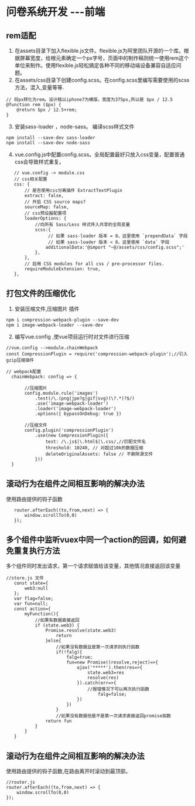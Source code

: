 # 问卷系统开发  ---前端
## rem适配
1. 在assets目录下加入flexible.js文件。flexible.js为阿里团队开源的一个库。根据屏幕宽度，给根元素确定一个px字号，页面中的制作稿则统一使用rem这个单位来制作。使用flexible.js轻松搞定各种不同的移动端设备兼容自适应问题。
2. 在assets/css目录下创建config.scss。在config.scss里编写需要使用的scss方法，混入,变量等等.
```
// 将px转化为rem。设计稿以iphone7为模版，宽度为375px,所以是 $px / 12.5
@function rem ($px) {
    @return $px / 12.5+rem;
}
```
3. 安装sass-loader ，node-sass。 编译scss样式文件
 ```
 npm install --save-dev sass-loader
 npm install --save-dev node-sass
 ```
 4. vue.config.js中配置config.scss。全局配置最好只放入css变量，配置普通css会导致样式重复。
 ```
    // vue.config -> module.css
    // css相关配置
    css: {
        // 是否使用css分离插件 ExtractTextPlugin
        extract: false,
        // 开启 CSS source maps?
        sourceMap: false,
        // css预设器配置项
        loaderOptions: {
            //向所有 Sass/Less 样式传入共享的全局变量
            scss:{
                 // 如果 sass-loader 版本 = 8，这里使用 `prependData` 字段
                 // 如果 sass-loader 版本 < 8，这里使用 `data` 字段
                additionalData:'@import "~@/assets/css/config.scss";'
            },
        },
        // 启用 CSS modules for all css / pre-processor files.
        requireModuleExtension: true,
    },
 ```

 ## 打包文件的压缩优化 
 1. 安装压缩文件,压缩图片 插件
 ```
 npm i compression-webpack-plugin --save-dev
 npm i image-webpack-loader --save-dev
 ```
 2. 编写vue.config ,使vue项目运行时对文件进行压缩
 ```
 //vue.config -->module.chainWebpack
 const CompressionPlugin = require('compression-webpack-plugin');//引入gzip压缩插件

 // webpack配置
   chainWebpack: config => {

        //压缩图片
        config.module.rule('images')
            .test(/\.(png|jpe?g|gif|svg)(\?.*)?$/)
            .use('image-webpack-loader')
            .loader('image-webpack-loader')
            .options({ bypassOnDebug: true })

        //压缩文件
        config.plugin('compressionPlugin')
            .use(new CompressionPlugin({
                test: /\.js$|\.html$|\.css/,//匹配文件名 
                threshold: 10240, // 对超过10k的数据压缩
                deleteOriginalAssets: false // 不删除源文件
            }))
   }

 ```

 ## 滚动行为在组件之间相互影响的解决办法
 使用路由提供的钩子函数
 ```
    router.afterEach((to,from,next) => {
        window.scrollTo(0,0)
    });
 ```

 ## 多个组件中监听vuex中同一个action的回调，如何避免重复执行方法
 多个组件同时发出请求，第一个请求赋值给该变量，其他情况直接返回该变量
 ```
 //store.js 文件
    const state={
        web3:null
    };
    var flag=false;
    var fun=null;
    const action={
        myFunction(){
            //如果有数据直接返回
            if (state.web3) {   
                Promise.resolve(state.web3)
                    return   
                }else{
                    //如果没有数据且是第一次请求则执行函数
                    if(!falg){
                        falg=true;
                        fun=new Promise((resolve,reject)=>{
                            ajax('*****').then(res=>{
                                state.web3=res
                                resolve(res)
                            }).catch(err=>{
                                //报错情况下可以再次执行函数
                                    falg=false;
                            })
                        })
                    }
                    //如果没有数据但是不是第一次请求直接返回promise函数
                return fun
            }
        }
    }
 ```

 ## 滚动行为在组件之间相互影响的解决办法
 使用路由提供的钩子函数,在路由离开时滚动到最顶部。
``` 
//router.js 
router.afterEach((to,from,next) => {
    window.scrollTo(0,0)
});
```